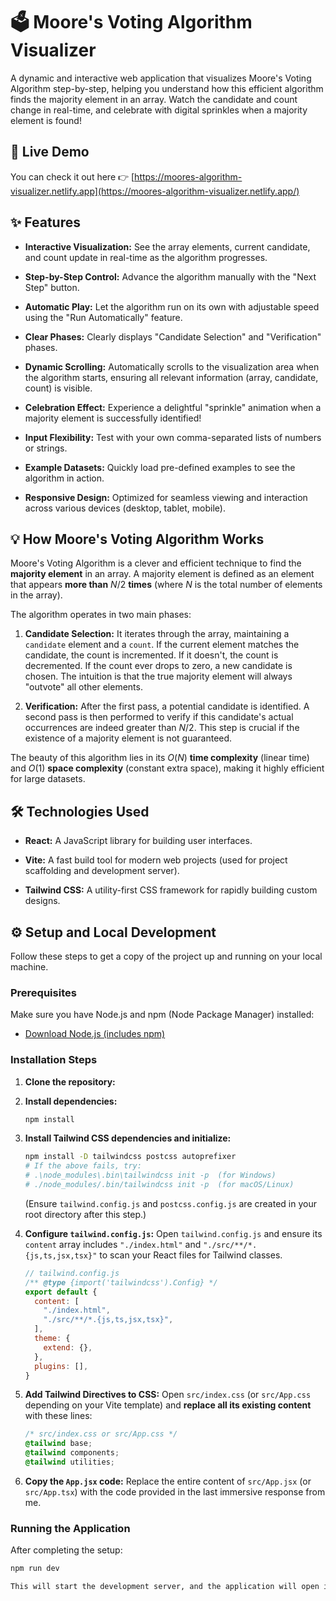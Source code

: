 # 🗳️ Moore's Voting Algorithm Visualizer

A dynamic and interactive web application that visualizes Moore's Voting Algorithm step-by-step, helping you understand how this efficient algorithm finds the majority element in an array. Watch the candidate and count change in real-time, and celebrate with digital sprinkles when a majority element is found!

## 🚀 Live Demo

You can check it out here 👉 [https://moores-algorithm-visualizer.netlify.app](https://moores-algorithm-visualizer.netlify.app/)

## ✨ Features

* **Interactive Visualization:** See the array elements, current candidate, and count update in real-time as the algorithm progresses.

* **Step-by-Step Control:** Advance the algorithm manually with the "Next Step" button.

* **Automatic Play:** Let the algorithm run on its own with adjustable speed using the "Run Automatically" feature.

* **Clear Phases:** Clearly displays "Candidate Selection" and "Verification" phases.

* **Dynamic Scrolling:** Automatically scrolls to the visualization area when the algorithm starts, ensuring all relevant information (array, candidate, count) is visible.

* **Celebration Effect:** Experience a delightful "sprinkle" animation when a majority element is successfully identified!

* **Input Flexibility:** Test with your own comma-separated lists of numbers or strings.

* **Example Datasets:** Quickly load pre-defined examples to see the algorithm in action.

* **Responsive Design:** Optimized for seamless viewing and interaction across various devices (desktop, tablet, mobile).

## 💡 How Moore's Voting Algorithm Works

Moore's Voting Algorithm is a clever and efficient technique to find the **majority element** in an array. A majority element is defined as an element that appears **more than** $N/2$ **times** (where $N$ is the total number of elements in the array).

The algorithm operates in two main phases:

1.  **Candidate Selection:** It iterates through the array, maintaining a `candidate` element and a `count`. If the current element matches the candidate, the count is incremented. If it doesn't, the count is decremented. If the count ever drops to zero, a new candidate is chosen. The intuition is that the true majority element will always "outvote" all other elements.

2.  **Verification:** After the first pass, a potential candidate is identified. A second pass is then performed to verify if this candidate's actual occurrences are indeed greater than $N/2$. This step is crucial if the existence of a majority element is not guaranteed.

The beauty of this algorithm lies in its $O(N)$ **time complexity** (linear time) and $O(1)$ **space complexity** (constant extra space), making it highly efficient for large datasets.


## 🛠️ Technologies Used

* **React:** A JavaScript library for building user interfaces.

* **Vite:** A fast build tool for modern web projects (used for project scaffolding and development server).

* **Tailwind CSS:** A utility-first CSS framework for rapidly building custom designs.

## ⚙️ Setup and Local Development

Follow these steps to get a copy of the project up and running on your local machine.

### Prerequisites

Make sure you have Node.js and npm (Node Package Manager) installed:

* [Download Node.js (includes npm)](https://nodejs.org/en/download/)

### Installation Steps

1.  **Clone the repository:**


2.  **Install dependencies:**

    ```bash
    npm install
    ```

3.  **Install Tailwind CSS dependencies and initialize:**

    ```bash
    npm install -D tailwindcss postcss autoprefixer
    # If the above fails, try:
    # .\node_modules\.bin\tailwindcss init -p  (for Windows)
    # ./node_modules/.bin/tailwindcss init -p  (for macOS/Linux)
    ```

    (Ensure `tailwind.config.js` and `postcss.config.js` are created in your root directory after this step.)

4.  **Configure `tailwind.config.js`:**
    Open `tailwind.config.js` and ensure its `content` array includes `"./index.html"` and `"./src/**/*.{js,ts,jsx,tsx}"` to scan your React files for Tailwind classes.

    ```javascript
    // tailwind.config.js
    /** @type {import('tailwindcss').Config} */
    export default {
      content: [
        "./index.html",
        "./src/**/*.{js,ts,jsx,tsx}",
      ],
      theme: {
        extend: {},
      },
      plugins: [],
    }
    ```

5.  **Add Tailwind Directives to CSS:**
    Open `src/index.css` (or `src/App.css` depending on your Vite template) and **replace all its existing content** with these lines:

    ```css
    /* src/index.css or src/App.css */
    @tailwind base;
    @tailwind components;
    @tailwind utilities;
    ```

6.  **Copy the `App.jsx` code:**
    Replace the entire content of `src/App.jsx` (or `src/App.tsx`) with the code provided in the last immersive response from me.

### Running the Application

After completing the setup:

```bash
npm run dev

This will start the development server, and the application will open in your browser, usually at http://localhost:5173.
